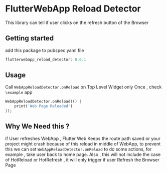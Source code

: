 # FlutterWebApp Reload Detector

This library can tell if user clicks on the refresh button of the Browser

## Getting started

add this package to pubspec.yaml file

```dart
flutterwebapp_reload_detector: 0.0.1
```

## Usage

Call `WebAppReloadDetector.onReload` on Top Level Widget only Once , check `\example` app

```dart
WebAppReloadDetector.onReload(() {
    print('Web Page Reloaded')
});
```

## Why We Need this ?

if User refreshes WebApp , Flutter Web Keeps the route path saved or your project might crash because of this reload in middle of WebApp,
to prevent this we can set `WebAppReloadDetector.onReload` to do some actions, for example , take user back to home page.
Also , this will not include the case of HotReload or HotRefresh , it will only trigger if user Refresh the Browser Page
